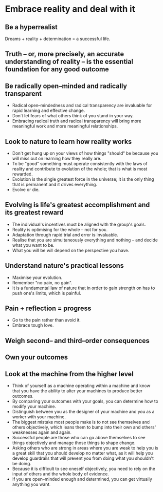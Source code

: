 Embrace reality and deal with it
================================


## Be a hyperrealist

Dreams + reality + determination = a successful life.


## Truth – or, more precisely, an accurate understanding of reality – is the essential foundation for any good outcome


## Be radically open–minded and radically transparent

* Radical open–mindedness and radical transparency are invaluable for rapid
  learning and effective change.
* Don't let fears of what others think of you stand in your way.
* Embracing radical truth and radical transparency  will bring more meaningful
  work and more meaningful relationships.


## Look to nature to learn how reality works

* Don't get hung up on your views of how things "should" be because you will
  miss out on learning how they really are.
* To be "good" something must operate consistently with the laws of reality and
  contribute to evolution of the whole; that is what is most rewarded.
* Evolution is the single greatest force in the universe; it is the only thing
  that is permanent and it drives everything.
* Evolve or die.


## Evolving is life's greatest accomplishment and its greatest reward

* The individual's incentives must be aligned with the group's goals.
* Reality is optimising for the whole – not for you.
* Adaptation through rapid trial and error is invaluable.
* Realise that you are simultaneously everything and nothing – and decide what
  you want to be.
* What you will be will depend on the perspective you have.


## Understand nature's practical lessons

* Maximise your evolution.
* Remember "no pain, no gain".
* It is a fundamental law of nature that in order to gain strength on has to
  push one's limits, which is painful.


## Pain + reflection = progress

* Go to the pain rather than avoid it.
* Embrace tough love.


## Weigh second– and third–order consequences


## Own your outcomes


## Look at the machine from the higher level

* Think of yourself as a machine operating within a machine and know that you
  have the ability to alter your machines to produce better outcomes.
* By comparing your outcomes with your goals, you can determine how to modify
  your machine.
* Distinguish between you as the designer of your machine and you as a worker
  with your machine.
* The biggest mistake most people make is to not see themselves and others
  objectively, which leans them to bump into their own and others' weaknesses
  again and again.
* Successful people are those who can go above themselves to see things
  objectively and manage those things to shape change.
* Asking others who are strong in areas where you are weak to help you is a
  great skill that you should develop no matter what, as it will help you
  develop guardrails that will prevent you from doing what you shouldn't be
  doing.
* Because it is difficult to see oneself objectively, you need to rely on the
  input of others and the whole body of evidence.
* If you are open–minded enough and determined, you can get virtually anything
  you want.
